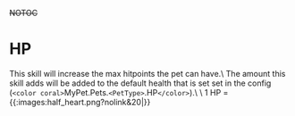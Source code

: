 ~~NOTOC~~
# HP

This skill will increase the max hitpoints the pet can have.\\
The amount this skill adds will be added to the default health that is set set in the config (`<color coral>`MyPet.Pets.`<PetType>`.HP`</color>`).\\
\\
1 HP = {{:images:half_heart.png?nolink&20|}}
